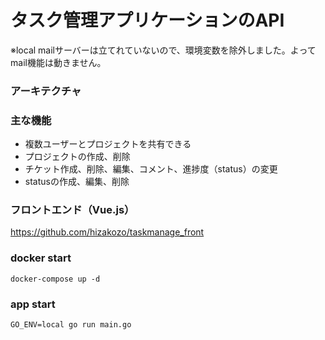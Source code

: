 # タスク管理アプリケーションのAPI
※local mailサーバーは立てれていないので、環境変数を除外しました。よってmail機能は動きません。

### アーキテクチャ


### 主な機能
- 複数ユーザーとプロジェクトを共有できる
- プロジェクトの作成、削除
- チケット作成、削除、編集、コメント、進捗度（status）の変更
- statusの作成、編集、削除

### フロントエンド（Vue.js）
https://github.com/hizakozo/taskmanage_front

### docker start
`docker-compose up -d`
### app start
`GO_ENV=local go run main.go`
